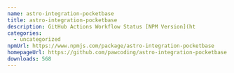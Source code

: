 ```yaml
---
name: astro-integration-pocketbase
title: astro-integration-pocketbase
description: GitHub Actions Workflow Status [NPM Version](ht
categories:
  - uncategorized
npmUrl: https://www.npmjs.com/package/astro-integration-pocketbase
homepageUrl: https://github.com/pawcoding/astro-integration-pocketbase
downloads: 568
---
```

